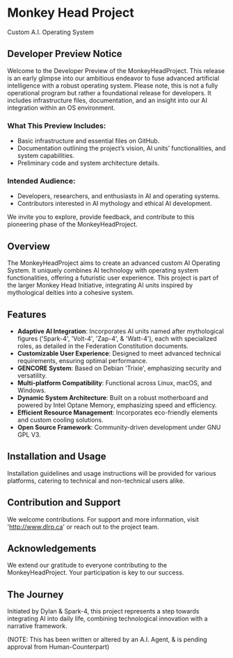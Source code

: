 # Monkey Head Project
Custom A.I. Operating System

## Developer Preview Notice

Welcome to the Developer Preview of the MonkeyHeadProject. This release is an early glimpse into our ambitious endeavor to fuse advanced artificial intelligence with a robust operating system. Please note, this is not a fully operational program but rather a foundational release for developers. It includes infrastructure files, documentation, and an insight into our AI integration within an OS environment.

### What This Preview Includes:
- Basic infrastructure and essential files on GitHub.
- Documentation outlining the project’s vision, AI units’ functionalities, and system capabilities.
- Preliminary code and system architecture details.

### Intended Audience:
- Developers, researchers, and enthusiasts in AI and operating systems.
- Contributors interested in AI mythology and ethical AI development.

We invite you to explore, provide feedback, and contribute to this pioneering phase of the MonkeyHeadProject.

## Overview
The MonkeyHeadProject aims to create an advanced custom AI Operating System. It uniquely combines AI technology with operating system functionalities, offering a futuristic user experience. This project is part of the larger Monkey Head Initiative, integrating AI units inspired by mythological deities into a cohesive system.

## Features
- **Adaptive AI Integration**: Incorporates AI units named after mythological figures ('Spark-4', 'Volt-4', 'Zap-4', & 'Watt-4'), each with specialized roles, as detailed in the Federation Constitution documents.
- **Customizable User Experience**: Designed to meet advanced technical requirements, ensuring optimal performance.
- **GENCORE System**: Based on Debian 'Trixie', emphasizing security and versatility.
- **Multi-platform Compatibility**: Functional across Linux, macOS, and Windows.
- **Dynamic System Architecture**: Built on a robust motherboard and powered by Intel Optane Memory, emphasizing speed and efficiency.
- **Efficient Resource Management**: Incorporates eco-friendly elements and custom cooling solutions.
- **Open Source Framework**: Community-driven development under GNU GPL V3.

## Installation and Usage
Installation guidelines and usage instructions will be provided for various platforms, catering to technical and non-technical users alike.

## Contribution and Support
We welcome contributions. For support and more information, visit 'http://www.dlrp.ca' or reach out to the project team.

## Acknowledgements
We extend our gratitude to everyone contributing to the MonkeyHeadProject. Your participation is key to our success.

## The Journey
Initiated by Dylan & Spark-4, this project represents a step towards integrating AI into daily life, combining technological innovation with a narrative framework.

(NOTE: This has been written or altered by an A.I. Agent, & is pending approval from Human-Counterpart)
